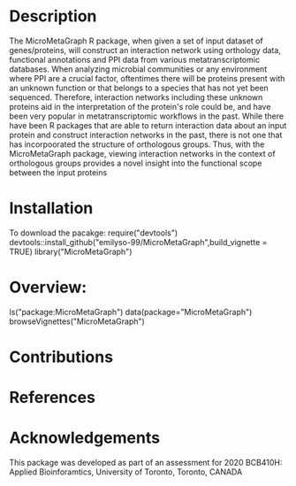 # Description

The MicroMetaGraph R package, when given a set of input dataset of genes/proteins, will construct an interaction network using orthology data, functional annotations and PPI data from various metatranscriptomic databases. When analyzing microbial communities or any environment where PPI are a crucial factor, oftentimes there will be proteins present with an unknown function or that belongs to a species that has not yet been sequenced. Therefore, interaction networks including these unknown proteins aid in the interpretation of the protein's role could be, and have been very popular in metatranscriptomic workflows in the past. While there have been R packages that are able to return interaction data about an input protein and construct interaction networks in the past, there is not one that has incorpoorated the structure of orthologous groups. Thus, with the MicroMetaGraph package, viewing interaction networks in the context of orthologous groups provides a novel insight into the functional scope between the input proteins 

# Installation

To download the pacakge:
  require("devtools")
  devtools::install_github("emilyso-99/MicroMetaGraph",build_vignette = TRUE)
  library("MicroMetaGraph")

# Overview: 
ls("package:MicroMetaGraph")
data(package="MicroMetaGraph")
browseVignettes("MicroMetaGraph")
# Contributions

# References 
# Acknowledgements

This package was developed as part of an assessment for 2020 BCB410H: Applied Bioinforamtics, University of Toronto, Toronto, CANADA
